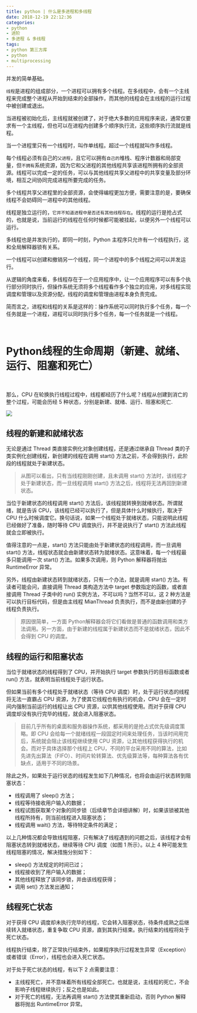 ```yaml
---
title: python | 什么是多进程和多线程
date: 2018-12-19 22:12:36
categories:
- python
- 进阶
- 多进程 & 多线程
tags:
- python 第三方库
- python
- multiprocessing
---
```

并发的简单基础。

<!-- more -->

`线程`是进程的组成部分，一个进程可以拥有多个线程。在多线程中，会有一个主线程来完成整个进程从开始到结束的全部操作，而其他的线程会在主线程的运行过程中被创建或退出。

当进程被初始化后，主线程就被创建了，对于绝大多数的应用程序来说，通常仅要求有一个主线程，但也可以在进程内创建多个顺序执行流，这些顺序执行流就是线程。

当一个进程里只有一个线程时，叫作单线程。超过一个线程就叫作多线程。

每个线程必须有自己的`父进程`，且它可以拥有`自己的`堆栈、程序计数器和局部变量，但`不拥有`系统资源，因为它和父进程的其他线程共享该进程所拥有的全部资源。线程可以完成一定的任务，可以与其他线程共享父进程中的共享变量及部分环境，相互之间协同完成进程所要完成的任务。

多个线程共享父进程里的全部资源，会使得编程更加方便，需要注意的是，要确保线程不会妨碍同一进程中的其他线程。

线程是独立运行的，`它并不知道进程中是否还有其他线程存在`。线程的运行是抢占式的，也就是说，当前运行的线程在任何时候都可能被挂起，以便另外一个线程可以运行。

多线程也是并发执行的，即同一时刻，Python 主程序只允许有一个线程执行，这和全局解释器锁有关系。

一个线程可以创建和撤销另一个线程，同一个进程中的多个线程之间可以并发运行。

从逻辑的角度来看，多线程存在于一个应用程序中，让一个应用程序可以有多个执行部分同时执行，但操作系统无须将多个线程看作多个独立的应用，对多线程实现调度和管理以及资源分配，线程的调度和管理由进程本身负责完成。

简而言之，进程和线程的关系是这样的：操作系统可以同时执行多个任务，每一个任务就是一个进程，进程可以同时执行多个任务，每一个任务就是一个线程。

<br/>

# Python线程的生命周期（新建、就绪、运行、阻塞和死亡）

<br/>

那么，CPU 在轮换执行线程过程中，线程都经历了什么呢？线程从创建到消亡的整个过程，可能会历经 5 种状态，分别是新建、就绪、运行、阻塞和死亡.

![](/images/python/98_0.gif)

## 线程的新建和就绪状态

无论是通过 Thread 类直接实例化对象创建线程，还是通过继承自 Thread 类的子类实例化创建线程，新创建的线程在调用 start() 方法之前，不会得到执行，此阶段的线程就处于新建状态。

>从图可以看出，只有当线程刚刚创建，且未调用 start() 方法时，该线程才处于新建状态，而一旦线程调用 start() 方法之后，线程将无法再回到新建状态。

当位于新建状态的线程调用 start() 方法后，该线程就转换到就绪状态。所谓就绪，就是告诉 CPU，该线程已经可以执行了，但是具体什么时候执行，取决于 CPU 什么时候调度它。换句话说，如果一个线程处于就绪状态，只能说明此线程已经做好了准备，随时等待 CPU 调度执行，并不是说执行了 start() 方法此线程就会立即被执行。

值得注意的一点是，start() 方法只能由处于新建状态的线程调用，而一旦调用 start() 方法，线程状态就会由新建状态转为就绪状态。这意味着，每一个线程最多只能调用一次 start() 方法。如果多次调用，则 Python 解释器将抛出 RuntimeError 异常。

另外，线程由新建状态转到就绪状态，只有一个办法，就是调用 start() 方法。有读者可能会问，直接调用 Thread 类构造方法中 target 参数指定的函数，或者直接调用 Thread 子类中的 run() 实例方法，不可以吗？当然不可以，这 2 种方法是可以执行目标代码，但是由主线程 MianThread 负责执行，而不是由新创建的子线程负责执行。

>原因很简单，一方面 Python解释器会将它们看做是普通的函数调用和类方法调用。另一方面，由于新建的线程属于新建状态而不是就绪状态，因此不会得到 CPU 的调度。

## 线程的运行和阻塞状态

当位于就绪状态的线程得到了 CPU，并开始执行 target 参数执行的目标函数或者 run() 方法，就表明当前线程处于运行状态。

但如果当前有多个线程处于就绪状态（等待 CPU 调度）时，处于运行状态的线程将无法一直霸占 CPU 资源，为了使其它线程也有执行的机会，CPU 会在一定时间内强制当前运行的线程让出 CPU 资源，以供其他线程使用。而对于获得 CPU 调度却没有执行完毕的线程，就会进入阻塞状态。

>目前几乎所有的桌面和服务器操作系统，都采用的是抢占式优先级调度策略。即 CPU 会给每一个就绪线程一段固定时间来处理任务，当该时间用完后，系统就会阻止该线程继续使用 CPU 资源，让其他线程获得执行的机会。而对于具体选择那个线程上 CPU，不同的平台采用不同的算法，比如先进先出算法（FIFO）、时间片轮转算法、优先级算法等，每种算法各有优缺点，适用于不同的场景。

除此之外，如果处于运行状态的线程发生如下几种情况，也将会由运行状态转到阻塞状态：

- 线程调用了 sleep() 方法；
- 线程等待接收用户输入的数据；
- 线程试图获取某个对象的同步锁（后续章节会详细讲解）时，如果该锁被其他线程所持有，则当前线程进入阻塞状态；
- 线程调用 wait() 方法，等待特定条件的满足；

以上几种情况都会导致线程阻塞，只有解决了线程遇到的问题之后，该线程才会有阻塞状态转到就绪状态，继续等待 CPU 调度（如图 1 所示）。以上 4 种可能发生线程阻塞的情况，解决措施分别如下：

- sleep() 方法规定的时间已过；
- 线程接收到了用户输入的数据；
- 其他线程释放了该同步锁，并由该线程获得；
- 调用 set() 方法发出通知；

## 线程死亡状态
对于获得 CPU 调度却未执行完毕的线程，它会转入阻塞状态，待条件成熟之后继续转入就绪状态，重复争取 CPU 资源，直到其执行结束。执行结束的线程将处于死亡状态。

线程执行结束，除了正常执行结束外，如果程序执行过程发生异常（Exception）或者错误（Error），线程也会进入死亡状态。

对于处于死亡状态的线程，有以下 2 点需要注意：

- 主线程死亡，并不意味着所有线程全部死亡。也就是说，主线程的死亡，不会影响子线程继续执行；反之也是如此。
- 对于死亡的线程，无法再调用 start() 方法使其重新启动，否则 Python 解释器将抛出 RuntimeError 异常。